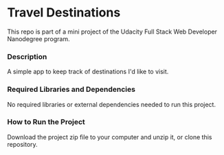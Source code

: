 # Travel Destinations

This repo is part of a mini project of the Udacity Full Stack Web Developer Nanodegree program.

### Description

A simple app to keep track of destinations I'd like to visit.

### Required Libraries and Dependencies

No required libraries or external dependencies needed to run this project.

### How to Run the Project

Download the project zip file to your computer and unzip it, or clone this repository.
